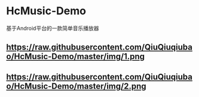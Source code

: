 # HcMusic-Demo
基于Android平台的一款简单音乐播放器

https://raw.githubusercontent.com/QiuQiuqiubao/HcMusic-Demo/master/img/1.png
--------------------------------------------------------------------------------------------------------------------------
https://raw.githubusercontent.com/QiuQiuqiubao/HcMusic-Demo/master/img/2.png
--------------------------------------------------------------------------------------------------------------------------
